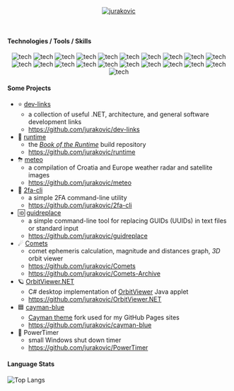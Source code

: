 
<p align="center">
	<a href="https://github.com/jurakovic">
		<img align="center" src="https://images.weserv.nl/?url=avatars.githubusercontent.com/u/17744091?v=4&h=260&w=260&fit=cover&mask=circle&maxage=1d" alt="jurakovic" class="responsive-image" />
	</a>
</p>
<br>

#### Technologies / Tools / Skills

<p align="center">
	<img alt="tech" src="https://img.shields.io/badge/-C%23-512BD4?style=flat-square&logoColor=white" />
	<img alt="tech" src="https://img.shields.io/badge/-.NET-512BD4?style=flat-square&logo=dotnet&logoColor=white" />
	<img alt="tech" src="https://img.shields.io/badge/-SQL-2088FF?style=flat-square&logoColor=white" />
	<img alt="tech" src="https://img.shields.io/badge/-Visual%20Studio-1a73e8?style=flat-square&logoColor=white" />
	<img alt="tech" src="https://img.shields.io/badge/-Software%20Development-13aa52?style=flat-square&logoColor=white" />
	<img alt="tech" src="https://img.shields.io/badge/-Software%20Architecture-13aa52?style=flat-square&logoColor=white" />
	<img alt="tech" src="https://img.shields.io/badge/-Microservices-13aa52?style=flat-square&logoColor=white" />
	<img alt="tech" src="https://img.shields.io/badge/-Trunk%20Based%20Development-5849BE?style=flat-square&logoColor=white" />
	<img alt="tech" src="https://img.shields.io/badge/-Continuous%20Integration-5849BE?style=flat-square&logoColor=white" />
	<img alt="tech" src="https://img.shields.io/badge/-Continuous%20Delivery-5849BE?style=flat-square&logoColor=white" />
	<img alt="tech" src="https://img.shields.io/badge/-Azure_DevOps-D24939?style=flat-square&logoColor=white" />
	<img alt="tech" src="https://img.shields.io/badge/-Git-F05032?style=flat-square&logo=git&logoColor=white" />
	<img alt="tech" src="https://img.shields.io/badge/-Jenkins-D24939?style=flat-square&logo=jenkins&logoColor=white" />
	<img alt="tech" src="https://img.shields.io/badge/-DevOps-DD0031?style=flat-square&logoColor=white" />
	<img alt="tech" src="https://img.shields.io/badge/-GitOps-DD0031?style=flat-square&logoColor=white" />
	<img alt="tech" src="https://img.shields.io/badge/-Infrastructure%20as%20Code-DD0031?style=flat-square&logoColor=white" />
	<img alt="tech" src="https://img.shields.io/badge/-Linux-311C87?style=flat-square&logo=linux&logoColor=white" />
	<img alt="tech" src="https://img.shields.io/badge/-Bash-311C87?style=flat-square&logo=gnubash&logoColor=white" />
	<img alt="tech" src="https://img.shields.io/badge/-Docker-2496ED?style=flat-square&logo=docker&logoColor=white" />
	<img alt="tech" src="https://img.shields.io/badge/-Kubernetes-326CE5?style=flat-square&logo=kubernetes&logoColor=white" />
	<img alt="tech" src="https://img.shields.io/badge/-Argo_CD-326CE5?style=flat-square&logo=argo&logoColor=white" />
</p>

#### Some Projects

- ⭐ [dev-links](https://jurakovic.github.io/dev-links/)
	- a collection of useful .NET, architecture, and general software development links
	- <https://github.com/jurakovic/dev-links>
- 📖 [runtime](https://jurakovic.github.io/runtime/)
	- the [_Book of the Runtime_](https://github.com/dotnet/runtime/tree/main/docs/design/coreclr/botr/README.md) build repository
	- <https://github.com/jurakovic/runtime>
- ⛈ [meteo](https://jurakovic.github.io/meteo/)
	- a compilation of Croatia and Europe weather radar and satellite images
	- <https://github.com/jurakovic/meteo>
- 🔑 [2fa-cli](https://jurakovic.github.io/2fa-cli/)
	- a simple 2FA command-line utility
	- <https://github.com/jurakovic/2fa-cli>
- 🆔 [guidreplace](https://jurakovic.github.io/guidreplace/)
	- a simple command-line tool for replacing GUIDs (UUIDs) in text files or standard input
	- <https://github.com/jurakovic/guidreplace>
- ☄ [Comets](https://jurakovic.github.io/Comets/)
	- comet ephemeris calculation, magnitude and distances graph, *3D* orbit viewer
	- <https://github.com/jurakovic/Comets>
	- <https://github.com/jurakovic/Comets-Archive>
- 🪐 [OrbitViewer.NET](https://jurakovic.github.io/OrbitViewer.NET/)
	- C# desktop implementation of [OrbitViewer](https://www.astroarts.co.jp/products/orbitviewer/index.html) Java applet
	- <https://github.com/jurakovic/OrbitViewer.NET>
- 🟦 [cayman-blue](https://jurakovic.github.io/cayman-blue/)
	- [Cayman theme](https://github.com/pages-themes/cayman) fork used for my GitHub Pages sites
	- <https://github.com/jurakovic/cayman-blue>
- 🔋 PowerTimer
	- small Windows shut down timer
	- <https://github.com/jurakovic/PowerTimer>

#### Language Stats

![Top Langs](https://github-readme-stats.vercel.app/api/top-langs/?username=jurakovic&layout=compact&hide=java&theme=github_dark_dimmed)

